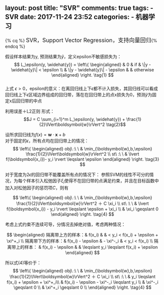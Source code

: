 layout: post
title: "SVR"
comments: true
tags:
	- SVR
date: 2017-11-24 23:52
categories:
    - 机器学习
---

{% cq %} <font size=4>SVR，Support Vector Regression，支持向量回归</font>{% endcq %}

<!-- more -->

假设样本结果为y, 预测结果为$\widehat{y}$，定义epsilon不敏感损失为：
$$
L_\epsilon(y, \widehat{y}) = 
\left\{
\begin{aligned}
& 0 & if & \|y -  \widehat{y}\| < \epsilon \\
& \|y -  \widehat{y}\| - \epsilon &  & otherwise
\end{aligned}
\right. \tag{1}
$$  
上式 $\epsilon > 0$，epsilon的意义：在离回归线上下$\epsilon$都不计入损失，其回归线可以看成回归线上下$\epsilon$区域边界组成的回归带，落在在回归带上的点x损失为0，预测$\widehat{y}$为固定x后回归带的中点

利用误差＋L2正则 形式：
$$J = C \sum_{i=1}^m  L_\epsilon(y, \widehat{y}) + \frac{1}{2}\lVert\boldsymbol{w}\rVert^2 \tag{2}$$ 

设所求回归线为$f(x) = \boldsymbol{w} \cdot \boldsymbol{x} + b$  
对于固定的$\epsilon$，所有点均在回归带上的情况：
$$
\left\{
\begin{aligned}
obj\ :\ \ & \min_{\boldsymbol{w},b,\epsilon} \frac{1}{2}\lVert\boldsymbol{w}\rVert^2  \\
st\ :\ \ & \lvert  f(\boldsymbol{x_i})- y_i \rvert  \leqslant \epsilon
\end{aligned}
\right. \tag{3}
$$  

对于宽度为$2\epsilon$的回归带不能覆盖所有点的情况下：
参照SVM的线性不可分的情况，为每个样本引入松弛因子$\xi_i$使得不在回归带的点满足约束，并且在目标函数中加入对松弛因子的惩罚项$C$，则有

$$
\left\{
\begin{aligned}
obj\ :\ \ & \min_{\boldsymbol{w},b,\epsilon} \frac{1}{2}\lVert\boldsymbol{w}\rVert^2 ＋ C \xi_i  \\
st\ :\ \ & \lvert  f(\boldsymbol{x_i})  - y_i \rvert \leqslant \epsilon + \xi_i \\
& \xi_i \geqslant 0
\end{aligned}
\right. \tag{4}
$$  

考虑上式约束不连续可导，分情况去掉绝对值，考虑两种情况：

$$
\begin{aligned}  
隔离带上方的样本：& f(x_i)    &  & <   y_i <  f(x_i) + \epsilon + \xi^+_i  \\
隔离带下方的样本：& f(x_i) - \epsilon &  - \xi^-_i &  <   y_i <   f(x_i)  \\
隔离带上的样本： & f(x_i) - \epsilon &  &  \leqslant  y_i   \leqslant   f(x_i) + \epsilon 
\end{aligned}  
$$

所以式(4)等价于：
$$
\left\{
\begin{aligned}
obj\ :\ \ & \min_{\boldsymbol{w},b,\epsilon} \frac{1}{2}\lVert\boldsymbol{w}\rVert^2 ＋ C \xi_i  \\
st\ :\ \ & y_i \leqslant f(x_i) + \epsilon + \xi^+_i\\
& f(x_i) - \epsilon  - \xi^-_i  \leqslant y_i \\
& \xi^-_i \geqslant 0 \\
& \xi^+_i \geqslant 0 \\
\end{aligned}
\right. \tag{4}
$$  

